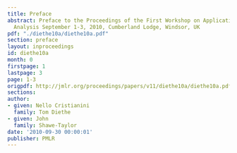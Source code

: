 ```yaml
---
title: Preface
abstract: Preface to the Proceedings of the First Workshop on Applications of Pattern
  Analysis September 1-3, 2010, Cumberland Lodge, Windsor, UK
pdf: "./diethe10a/diethe10a.pdf"
section: preface
layout: inproceedings
id: diethe10a
month: 0
firstpage: 1
lastpage: 3
page: 1-3
origpdf: http://jmlr.org/proceedings/papers/v11/diethe10a/diethe10a.pdf
sections: 
author:
- given: Nello Cristianini
  family: Tom Diethe
- given: John
  family: Shawe-Taylor
date: '2010-09-30 00:00:01'
publisher: PMLR
---
```

